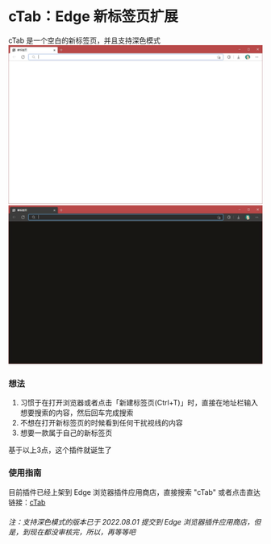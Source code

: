 # cTab：Edge 新标签页扩展

cTab 是一个空白的新标签页，并且支持深色模式
![](https://github.com/leaicc/Image/blob/main/cTab/light.png)
![](https://github.com/leaicc/Image/blob/main/cTab/dark.png)
 
### 想法
1. 习惯于在打开浏览器或者点击「新建标签页(Ctrl+T)」时，直接在地址栏输入想要搜索的内容，然后回车完成搜索  
2. 不想在打开新标签页的时候看到任何干扰视线的内容
3. 想要一款属于自己的新标签页

基于以上3点，这个插件就诞生了

### 使用指南
目前插件已经上架到 Edge 浏览器插件应用商店，直接搜索 "cTab" 或者点击直达链接：[cTab](https://microsoftedge.microsoft.com/addons/detail/pkbnhcijnkdpabmhcnelbmkpcobbffbm)

###### 注：支持深色模式的版本已于 2022.08.01 提交到 Edge 浏览器插件应用商店，但是，到现在都没审核完，所以，再等等吧

